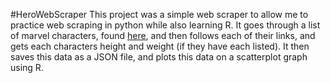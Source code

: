 #HeroWebScraper
This project was a simple web scraper to allow me to practice web scraping in python while also learning R. It goes through a list of marvel characters, found [here](https://marvel.com/characters/browse "Marvel's Characters"), and then follows each of their links, and gets each characters height and weight (if they have each listed). It then saves this data as a JSON file, and plots this data on a scatterplot graph using R.
